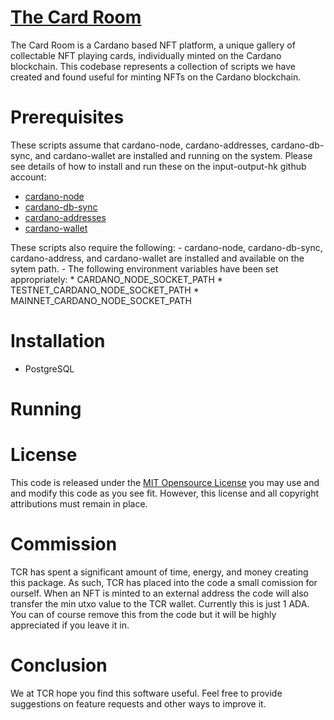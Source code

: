 # [The Card Room](https://thecardroom.io)

The Card Room is a Cardano based NFT platform, a unique gallery of collectable
NFT playing cards, individually minted on the Cardano blockchain.  This codebase
represents a collection of scripts we have created and found useful for minting
NFTs on the Cardano blockchain.

# Prerequisites

These scripts assume that cardano-node, cardano-addresses, cardano-db-sync, and
cardano-wallet are installed and running on the system.  Please see details of
how to install and run these on the input-output-hk github account:
  - [cardano-node](https://github.com/input-output-hk/cardano-node)
  - [cardano-db-sync](https://github.com/input-output-hk/cardano-db-sync)
  - [cardano-addresses](https://github.com/input-output-hk/cardano-addresses)
  - [cardano-wallet](https://github.com/input-output-hk/cardano-wallet)

  These scripts also require the following:
    - cardano-node, cardano-db-sync, cardano-address, and cardano-wallet are
      installed and available on the sytem path.
    - The following environment variables have been set appropriately:
      * CARDANO_NODE_SOCKET_PATH
      * TESTNET_CARDANO_NODE_SOCKET_PATH
      * MAINNET_CARDANO_NODE_SOCKET_PATH

# Installation

  - PostgreSQL

# Running


# License

This code is released under the [MIT Opensource License](https://en.wikipedia.org/wiki/MIT_License)
you may use and and modify this code as you see fit.  However, this license and
all copyright attributions must remain in place.

# Commission

TCR has spent a significant amount of time, energy, and money creating this package.
As such, TCR has placed into the code a small comission for ourself.  When an NFT
is minted to an external address the code will also transfer the min utxo value to
the TCR wallet.  Currently this is just 1 ADA.  You can of course remove this
from the code but it will be highly appreciated if you leave it in.

# Conclusion

We at TCR hope you find this software useful.  Feel free to provide suggestions
on feature requests and other ways to improve it.